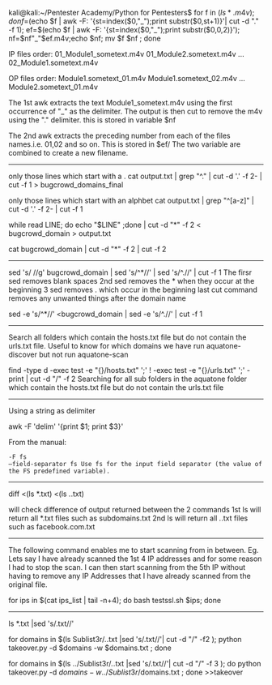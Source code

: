 
kali@kali:~/Pentester Academy/Python for Pentesters$ for f in $(ls *.m4v); do nf=$(echo $f | awk -F: '{st=index($0,"_");print substr($0,st+1)}'| cut -d "." -f 1); ef=$(echo $f | awk -F: '{st=index($0,"_");print substr($0,0,2)}'); nf=$nf"_"$ef.m4v;echo $nf; mv $f $nf ;  done 


IP files order: 
01_Module1_sometext.m4v
01_Module2.sometext.m4v
...
02_Module1.sometext.m4v

OP files order:
Module1.sometext_01.m4v
Module1.sometext_02.m4v
...
Module2.sometext_01.m4v


The 1st awk extracts the text Module1_sometext.m4v using the first occurrence of "_" as the delimiter. The output is then cut to remove the m4v using the "." delimiter. this is stored in variable $nf  

The 2nd awk extracts the preceding number from each of the files names.i.e. 01,02 and so on. This is stored in $ef/
The two variable are combined to create a new filename.


************************************************************************************************
only those lines which start with a . 
cat output.txt | grep "^\." | cut -d '.' -f 2- | cut -f 1 > bugcrowd_domains_final


only those lines which start with an alphbet 
cat output.txt |  grep "^\[a-z]" | cut -d '.' -f 2- | cut -f 1

while read LINE; do echo "$LINE" ;done | cut -d "*" -f 2 < bugcrowd_domain > output.txt

cat bugcrowd_domain | cut -d "*" -f 2 | cut -f 2

***********************************************************************************************

sed 's/ //g' bugcrowd_domain | sed 's/^\*//' | sed 's/^\.//' | cut -f 1
The firsr sed removes blank spaces
2nd sed removes the * when they occur at the beginning
3 sed removes . which occur in the beginning 
last cut command removes any unwanted things after the domain name 

sed -e 's/^\*//' <bugcrowd_domain | sed -e 's/^\.//' | cut -f 1
****************************************************************************************
Search all folders which contain the hosts.txt file but do not contain the urls.txt file. 
Useful to know for which domains we have run aquatone-discover but not run aquatone-scan

find -type d -exec test -e "{}/hosts.txt" ';' ! -exec test -e "{}/urls.txt" ';' -print | cut -d "/" -f 2
Searching for all sub folders in the aquatone folder which contain the hosts.txt file but do not contain the urls.txt file

****************************************************************************************************
Using a string as delimiter


awk -F 'delim' '{print $1; print $3}'

From the manual:

    -F fs
    –field-separator fs Use fs for the input field separator (the value of the FS predefined variable).
    
    
    
*********************************************************************************************************************
diff <(ls *.txt) <(ls *.*.txt)

will check difference of output returned between the 2 commands
1st ls will return all *.txt files  such as subdomains.txt
2nd ls will return all *.*.txt files such as facebook.com.txt


***********************************************************************************************************************

The following command enables me to start scanning from in between. 
Eg. Lets say I have already scanned the 1st 4 IP addresses and for some reason I had to stop the scan. 
I can then start scanning from the 5th IP without having to remove any IP Addresses that I have already scanned from the original 
file. 


for ips in  $(cat ips_list | tail -n+4); do bash testssl.sh $ips; done


**********************************************************************************************************************

ls *.txt |sed 's/\.txt//'


for domains in $(ls Sublist3r/*.*.txt |sed 's/\.txt//'| cut -d "/" -f2 ); python takeover.py -d $domains -w $domains.txt ; done



 for domains in $(ls ../Sublist3r/*.*.txt |sed 's/\.txt//'| cut -d "/" -f 3 ); do python takeover.py -d $domains -w ../Sublist3r/$domains.txt ; done  >>takeover


